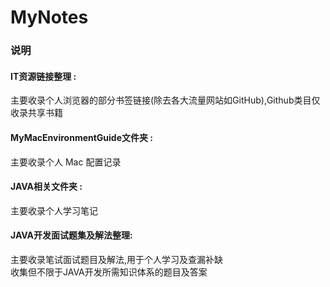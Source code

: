 # MyNotes
### 说明
#### IT资源链接整理 : 
主要收录个人浏览器的部分书签链接(除去各大流量网站如GitHub),Github类目仅收录共享书籍

#### MyMacEnvironmentGuide文件夹 : 
主要收录个人 Mac 配置记录

#### JAVA相关文件夹 :
主要收录个人学习笔记 

#### JAVA开发面试题集及解法整理:
主要收录笔试面试题目及解法,用于个人学习及查漏补缺</br>
收集但不限于JAVA开发所需知识体系的题目及答案
